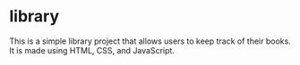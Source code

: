# library
This is a simple library project that allows users to keep track of their books. It is made using HTML, CSS, and JavaScript.
